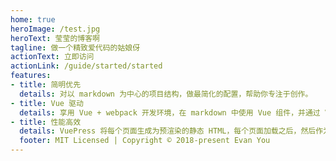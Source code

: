 ```yaml
---
home: true
heroImage: /test.jpg
heroText: 莹莹的博客啊
tagline: 做一个精致爱代码的姑娘伢
actionText: 立即访问
actionLink: /guide/started/started
features:
- title: 简明优先
  details: 对以 markdown 为中心的项目结构，做最简化的配置，帮助你专注于创作。
- title: Vue 驱动
  details: 享用 Vue + webpack 开发环境，在 markdown 中使用 Vue 组件，并通过 Vue 开发自定义主题。
- title: 性能高效
  details: VuePress 将每个页面生成为预渲染的静态 HTML，每个页面加载之后，然后作为单页面应用程序(SPA)运行。
  footer: MIT Licensed | Copyright © 2018-present Evan You
---
```


